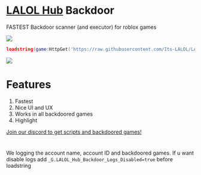 # [LALOL Hub](https://github.com/Its-LALOL/LALOL-Hub) Backdoor
FASTEST Backdoor scanner (and executor) for roblox games

![](https://raw.githubusercontent.com/Its-LALOL/LALOL-Hub/main/Backdoor-Scanner/screenshot2.png)

```lua
loadstring(game:HttpGet('https://raw.githubusercontent.com/Its-LALOL/LALOL-Hub/main/Backdoor-Scanner/script'))()
```

![](https://raw.githubusercontent.com/Its-LALOL/LALOL-Hub/main/Backdoor-Scanner/screenshot.png)

# Features
1. Fastest
2. Nice UI and UX
3. Works in all backdoored games
4. Highlight

[Join our discord to get scripts and backdoored games!](https://discord.gg/XXqzxT7E5z)

#
We logging the account name, account ID and backdoored games. If u want disable logs add `_G.LALOL_Hub_Backdoor_Logs_Disabled=true` before loadstring
